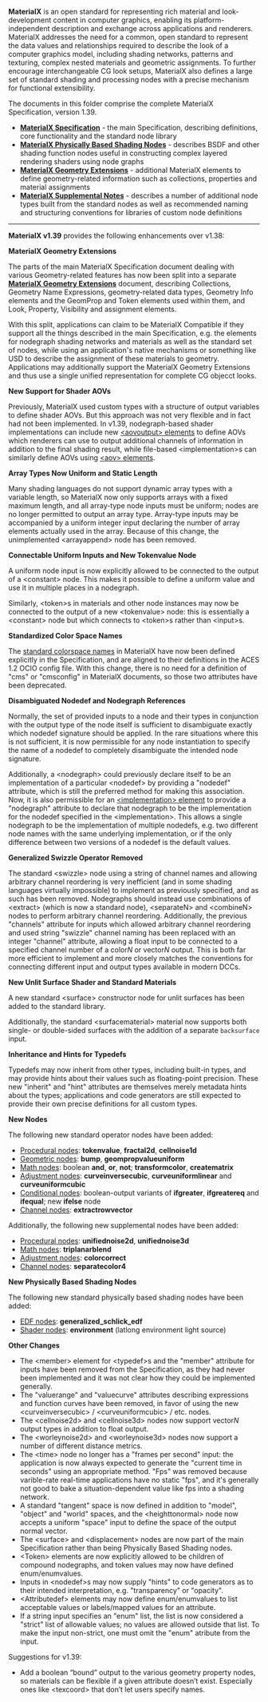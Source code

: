 <!-----
README for MaterialX Specification v1.39
----->

**MaterialX** is an open standard for representing rich material and look-development content in computer graphics, enabling its platform-independent description and exchange across applications and renderers.  MaterialX addresses the need for a common, open standard to represent the data values and relationships required to describe the look of a computer graphics model, including shading networks, patterns and texturing, complex nested materials and geometric assignments. To further encourage interchangeable CG look setups, MaterialX also defines a large set of standard shading and processing nodes with a precise mechanism for functional extensibility.

The documents in this folder comprise the complete MaterialX Specification, version 1.39.

* [**MaterialX Specification**](./MaterialX.Specification.md) - the main Specification, describing definitions, core functionality and the standard node library
* [**MaterialX Physically Based Shading Nodes**](./MaterialX.PBRSpec.md) - describes BSDF and other shading function nodes useful in constructing complex layered rendering shaders using node graphs
* [**MaterialX Geometry Extensions**](./MaterialX.GeomExts.md) - additional MaterialX elements to define geometry-related information such as collections, properties and material assignments
* [**MaterialX Supplemental Notes**](./MaterialX.Supplement.md) - describes a number of additional node types built from the standard nodes as well as recommended naming and structuring conventions for libraries of custom node definitions

<p>

---


**MaterialX v1.39** provides the following enhancements over v1.38:


**MaterialX Geometry Extensions**

The parts of the main MaterialX Specification document dealing with various Geometry-related features has now been split into a separate [**MaterialX Geometry Extensions**](./MaterialX.GeomExts.md) document, describing Collections, Geometry Name Expressions, geometry-related data types, Geometry Info elements and the GeomProp and Token elements used within them, and Look, Property, Visibility and assignment elements.

With this split, applications can claim to be MaterialX Compatible if they support all the things described in the main Specification, e.g. the elements for nodegraph shading networks and materials as well as the standard set of nodes, while using an application's native mechanisms or something like USD to describe the assignment of these materials to geometry.  Applications may additionally support the MaterialX Geometry Extensions and thus use a single unified representation for complete CG objecct looks.


**New Support for Shader AOVs**

Previously, MaterialX used custom types with a structure of output variables to define shader AOVs.  But this approach was not very flexible and in fact had not been implemented.  In v1.39, nodegraph-based shader implementations can include new [&lt;aovoutput> elements](./MaterialX.Specification.md#aov-output-elements) to define AOVs which renderers can use to output additional channels of information in addition to the final shading result, while file-based &lt;implementation>s can similarly define AOVs using [&lt;aov> elements](./MaterialX.Specification.md#implementation-aov-elements).


**Array Types Now Uniform and Static Length**

Many shading languages do not support dynamic array types with a variable length, so MaterialX now only supports arrays with a fixed maximum length, and all array-type node inputs must be uniform; nodes are no longer permitted to output an array type.  Array-type inputs may be accompanied by a uniform integer input declaring the number of array elements actually used in the array.  Because of this change, the unimplemented &lt;arrayappend> node has been removed.


**Connectable Uniform Inputs and New Tokenvalue Node**

A uniform node input is now explicitly allowed to be connected to the output of a &lt;constant> node.  This makes it possible to define a uniform value and use it in multiple places in a nodegraph.

Similarly, &lt;token>s in materials and other node instances may now be connected to the output of a new &lt;tokenvalue> node: this is essentially a &lt;constant> node but which connects to &lt;token>s rather than &lt;input>s.


**Standardized Color Space Names**

The [standard colorspace names](./MaterialX.Specification.md#color-spaces-and-color-management-systems) in MaterialX have now been defined explicitly in the Specification, and are aligned to their definitions in the ACES 1.2 OCIO config file.  With this change, there is no need for a definition of "cms" or "cmsconfig" in MaterialX documents, so those two attributes have been deprecated.


**Disambiguated Nodedef and Nodegraph References**

Normally, the set of provided inputs to a node and their types in conjunction with the output type of the node itself is sufficient to disambiguate exactly which nodedef signature should be applied.  In the rare situations where this is not sufficient, it is now permissible for any node instantiation to specify the name of a nodedef to completely disambiguate the intended node signature.

Additionally, a &lt;nodegraph> could previously declare itself to be an implementation of a particular &lt;nodedef> by providing a "nodedef" attribute, which is still the preferred method for making this association.  Now, it is also permissible for an [&lt;implementation> element](39/MaterialX.Specification.md#custom-node-definition-using-implementation-elements) to provide a "nodegraph" attribute to declare that nodegraph to be the implementation for the nodedef specified in the &lt;implementation>.  This allows a single nodegraph to be the implementation of multiple nodedefs, e.g. two different node names with the same underlying implementation, or if the only difference between two versions of a nodedef is the default values.


**Generalized Swizzle Operator Removed**

The standard &lt;swizzle> node using a string of channel names and allowing arbitrary channel reordering is very inefficient (and in some shading languages virtually impossible) to implement as previously specified, and as such has been removed.  Nodegraphs should instead use combinations of &lt;extract> (which is now a standard node), &lt;separateN> and &lt;combineN> nodes to perform arbitrary channel reordering.  Additionally, the previous "channels" attribute for inputs which allowed arbitrary channel reordering and used string "swizzle" channel naming has been replaced with an integer "channel" attribute, allowing a float input to be connected to a specified channel number of a color<em>N</em> or vector<em>N</em> output.  This is both far more efficient to implement and more closely matches the conventions for connecting different input and output types available in modern DCCs.


**New Unlit Surface Shader and Standard Materials**

A new standard &lt;surface> constructor node for unlit surfaces has been added to the standard library.

Additionally, the standard &lt;surfacematerial> material now supports both single- or double-sided surfaces with the addition of a separate `backsurface` input.


**Inheritance and Hints for Typedefs**

Typedefs may now inherit from other types, including built-in types, and may provide hints about their values such as floating-point precision.  These new "inherit" and "hint" attributes are themselves merely metadata hints about the types; applications and code generators are still expected to provide their own precise definitions for all custom types.


**New Nodes**

The following new standard operator nodes have been added:

* [Procedural nodes](./MaterialX.Specification.md#procedural-nodes): **tokenvalue**, **fractal2d**, **cellnoise1d**
* [Geometric nodes](./MaterialX.Specification.md#geometric-nodes): **bump**, **geompropvalueuniform**
* [Math nodes](./MaterialX.Specification.md#math-nodes): boolean **and**, **or**, **not**; **transformcolor**, **creatematrix**
* [Adjustment nodes](./MaterialX.Specification.md#adjustment-nodes): **curveinversecubic**, **curveuniformlinear** and **curveuniformcubic**
* [Conditional nodes](./MaterialX.Specification.md#conditional-nodes): boolean-output variants of **ifgreater**, **ifgreatereq** and **ifequal**; new **ifelse** node
* [Channel nodes](./MaterialX.Specification.md#channel-nodes): **extractrowvector**

Additionally, the following new supplemental nodes have been added:

* [Procedural nodes](./MaterialX.Supplement.md#supplemental-procedural-nodes): **unifiednoise2d**, **unifiednoise3d**
* [Math nodes](./MaterialX.Supplement.md#supplemental-math-nodes): **triplanarblend**
* [Adjustment nodes](./MaterialX.Supplement.md#supplemental-adjustment-nodes): **colorcorrect**
* [Channel nodes](./MaterialX.Supplement.md#supplemental-channel-nodes): **separatecolor4**


**New Physically Based Shading Nodes**

The following new standard physically based shading nodes have been added:

* [EDF nodes](./MaterialX.PBRSpec.md#edf-nodes): **generalized_schlick_edf**
* [Shader nodes](./MaterialX.PBRSpec.md#shader-nodes): **environment** (latlong environment light source)


**Other Changes**

* The &lt;member> element for &lt;typedef>s and the "member" attribute for inputs have been removed from the Specification, as they had never been implemented and it was not clear how they could be implemented generally.
* The "valuerange" and "valuecurve" attributes describing expressions and function curves have been removed, in favor of using the new &lt;curveinversecubic> / &lt;curveuniformcubic> / etc. nodes.
* The &lt;cellnoise2d> and &lt;cellnoise3d> nodes now support vector<em>N</em> output types in addition to float output.
* The &lt;worleynoise2d> and &lt;worleynoise3d> nodes now support a number of different distance metrics.
* The &lt;time> node no longer has a "frames per second" input: the application is now always expected to generate the "current time in seconds" using an appropriate method.  "Fps" was removed because varible-rate real-time applications have no static "fps", and it's generally not good to bake a situation-dependent value like fps into a shading network.
* A standard "tangent" space is now defined in addition to "model", "object" and "world" spaces, and the &lt;heighttonormal> node now accepts a uniform "space" input to define the space of the output normal vector.
* The &lt;surface> and &lt;displacement> nodes are now part of the main Specification rather than being Physically Based Shading nodes.
* &lt;Token> elements are now explicitly allowed to be children of compound nodegraphs, and token values may now have defined enum/enumvalues.
* Inputs in &lt;nodedef>s may now supply "hints" to code generators as to their intended interpretation, e.g. "transparency" or "opacity".
* &lt;Attributedef> elements may now define enum/enumvalues to list acceptable values or labels/mapped values for an attribute.
* If a string input specifies an "enum" list, the list is now considered a "strict" list of allowable values; no values are allowed outside that list.  To make the input non-strict, one must omit the "enum" atribute from the input.


Suggestions for v1.39:

* Add a boolean “bound” output to the various geometry property nodes, so materials can be flexible if a given attribute doesn’t exist. Especially ones like &lt;texcoord> that don’t let users specify names.

